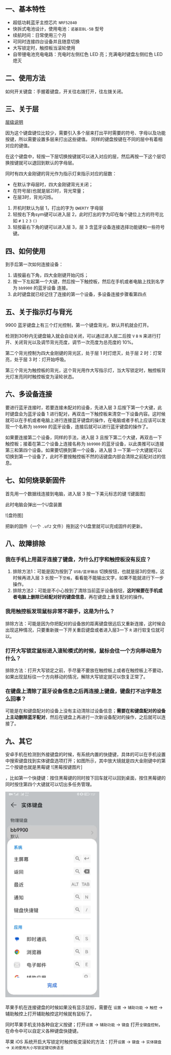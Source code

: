 ## 一、基本特性
- 超低功耗蓝牙主控芯片 `NRF52840`
- 快拆式电池设计，使用电池：`诺基亚BL-5B` 型号
- 续航时间：日常使用三个月
- 可同时连接四台设备并且随意切换
- 大写锁定时，触控板当滚轮使用
- 自带锂电池充电电路：充电时左侧红色 LED 亮；充满电时键盘左侧红色 LED 熄灭

## 二、使用方法

如何开关键盘：手握着键盘，开关往右拨打开，往左拨关闭。


## 三、关于层

[层级说明](./layer)

因为这个键盘键位比较少，需要引入多个层来打出平时需要的符号、字母以及功能按键，所以需要设置多层来打出这些键值。 同样的键盘按键在不同的层中有着相对应的键值。

在这个键盘中，轻按一下层切换按键就可以进入对应的层，然后再按一下这个层切换按键就可以退回到默认的字母层。

同时有四大金刚键的背光作为指示灯来指示对应的层数：
- 在默认字母层时，四大金刚键背光关闭；
- 在符号层(也就是层2)时，背光常量；
- 在层3时，背光闪烁。

1. 开机时默认为层 1，打出的字为 `QWERTY` 字母层 
2. 轻按右下角sym键可以进入层 2，此时打出的字为印在每个键位上方的符号比如 `#` `1` `2` `3` `()`
3. 轻按最右下角的键可以进入层 3，层 3 含蓝牙设备连接选择功能键和一些符号键。

## 四、如何使用

到手后第一次如何连接设备：
1. 请按最右下角，四大金刚键开始闪烁；
2. 按一下左起第一个大键，然后按一下触控板，然后在手机或者电脑上找到名字为 `bb9900` 的蓝牙设备 连接。
3. 此时键盘就已经记住了连接的第一个设备，多设备连接步骤看第四点


## 五、关于指示灯与背光
9900 蓝牙键盘上有三个灯光控制，第一个键盘背光，默认开机就会打开。

检测到30秒内无键盘输入就会自动关闭，可以通过进入层二后按 `V` `B` `N` 来进行打开、关闭背光以及调节背光亮度，调节一次亮度为总亮度的 10%。

第二个背光控制为四大金刚键的背光区，处于层 1 时灯熄灭，处于层 2 时：灯常亮，处于层 3 时：灯开始呼吸。

第三个背光为触控板的背光，这个背光用作大写指示灯，当大写锁定时，触控板背光灯发亮同时触控板变为滚轮状态。

## 六、多设备连接
要进行蓝牙连接时，若要连接未配对的设备，先进入层 3 后按下第一个大键，此时键盘会为蓝牙设备 1 进行配对，再双击一下触控板来清空一下设备内容。这时候就可以在手机或者电脑上进行连接蓝牙键盘的操作，在电脑或者手机上应该可以发现一个名称为 `bb9900` 的蓝牙设备，连接后就可以进行蓝牙键盘的操作了。

如果要连接第二个设备，同样的手法，进入层 3 且按下第二个大键，再双击一下触控板；接着在第二个设备上连接名称为 `bb9900` 的蓝牙设备，以此类推可以连接第三和第四个设备。如果要切换到第一个设备，进入层 3 一下第一个大键就可以切换到第一个设备了，此时不要按触控板不然的话键盘内部会清除之前配对过的信息。

## 七、如何烧录新固件
首先用一个数据线连接到电脑，进入层 3 按一下美元标志的键
![键面图]

此时电脑会弹出一个U盘装置

![盘符图]

把新的固件（一个 `.uf2` 文件）拖到这个U盘里就可以完成固件的更新。

## 八、故障排除
### 我在手机上用蓝牙连接了键盘，为什么打字和触控板没有反应？
1. 排除方法1：可能是因为按到了 `USB/蓝牙输出` 切换按钮，也就是层3的空格，这时候再进入层 3 长按一下`空格`，看看能不能输出文字，如果不能就进行下一步操作。
2. 排除方法2：可能是不小心按到了清除当前蓝牙设备按钮，**这时候要在手机或者电脑上删除已经配对好的键盘信息**，再在键盘上重复配对的操作。

### 我用触控板发现鼠标非常不跟手，这是为什么？
排除方法：可能是因为你把配对的设备放的距离键盘很远后又重新连接，这时候会出现这种情况，只要重新拨一下开关重启键盘或者进入层3一下 `R` 进行软复位就可以。

### 打开大写锁定鼠标进入滚轮模式的时候，鼠标会往一个方向移动是为什么？
排除方法：打开大写锁定之前，手尽量不要放在触控板上或者在触控板上不要动，如果出现鼠标往一个方向移动的情况，解除大写锁定就可以恢复正常了。

### 在键盘上清除了蓝牙设备信息之后再连接上键盘，键盘打不出字是怎么回事？
可能是在和键盘配对的设备上没有主动清除过设备信息；**需要在和键盘配对的设备上主动删除蓝牙配对**，然后在键盘上再进行一次新设备配对的操作，之后就可以连接了。


## 九、其它

安卓手机在检测到外接键盘的时候，有系统内置的快捷键，具体的可以在手机设置中搜索键盘找到实体键盘选项打开；如图所示，其中放大镜就是四大金刚键中的第二个按键也就是黑莓键 ![黑莓按键图片]

，比如第一个快捷键：按住黑莓键的同时按下回车就可以回到桌面，按住黑莓键的同时按住第四个大键就可以切出多任务管理。

![安卓全键盘控制说明图](./android_keyboard_control.png)



苹果手机在连接键盘的时候如果没有显示鼠标，需要在 `设置` → `辅助功能` → `触控` →  辅助触控上打开辅助触控这时候就有鼠标了。

同时苹果手机支持各种自定义按键；打开`设置` → `辅助功能` → `键盘` 打开`全键盘控制`，在命令中可以自定义各种键盘快捷键。

苹果 iOS 系统开启大写锁定时触控板变滚轮的方法：打开`设置` → `键盘` → `实体键盘` → `关闭使用大小写锁定键切换语言`


